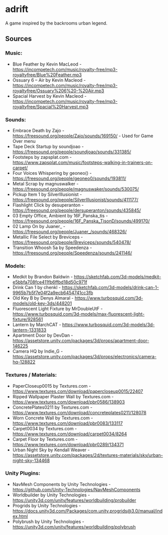 # adrift
A game inspired by the backrooms urban legend.

## Sources
### Music:
- Blue Feather by Kevin MacLeod - https://incompetech.com/music/royalty-free/mp3-royaltyfree/Blue%20Feather.mp3
- Ossuary 6 – Air by Kevin Macleod - https://incompetech.com/music/royalty-free/mp3-royaltyfree/Ossuary%206%20-%20Air.mp3
- Spacial Harvest by Kevin Macleod - https://incompetech.com/music/royalty-free/mp3-royaltyfree/Spacial%20Harvest.mp3
### Sounds:
- Embrace Death by Zajo - https://freesound.org/people/Zajo/sounds/169150/ - Used for Game Over menu
- Tape Deck Startup by soundjoao - https://freesound.org/people/soundjoao/sounds/331385/
- Footsteps by zapsplat.com - https://www.zapsplat.com/music/footsteps-walking-in-trainers-on-carpet/
- Four Voices Whispering by geoneo() - https://freesound.org/people/geoneo0/sounds/193811/
- Metal Scrap by magnuswalker - https://freesound.org/people/magnuswaker/sounds/530075/
- Pickup Item 1 by SilverIllusionist - https://freesound.org/people/SilverIllusionist/sounds/411177/
- Flashlight Click by desuperanton - https://freesound.org/people/dersuperanton/sounds/435845/
- 03 Empty Office, Ambient by 16F_Panska_tis - https://freesound.org/people/16F_Panska_TisonD/sounds/499170/
- 02 Lamp On by Juaner_ - https://freesound.org/people/Juaner_/sounds/468326/
- Metallic File Select by Breviceps - https://freesound.org/people/Breviceps/sounds/540478/
- Transition Whoosh 5a by Speedenza - https://freesound.org/people/Speedenza/sounds/241146/
### Models:
- Medkit by Brandon Baldwin - https://sketchfab.com/3d-models/medkit-e5bbfa708fce411fb6ffbd18d50c971f
- Drink Can 1 by chenkl - https://sketchfab.com/3d-models/drink-can-1-9965b7b5f7e04f2a9ecb6454741cc3fb
- Old Key B by Denys Almaral - https://www.turbosquid.com/3d-models/old-key-3ds/448201
- Fluorescent Light Fixture by MrDoubleUtF - https://www.turbosquid.com/3d-models/max-fluorescent-light-fixture/928561
- Lantern by MarchCAT - https://www.turbosquid.com/3d-models/3d-lantern-1331833
- Apartment Door by DevDan - https://assetstore.unity.com/packages/3d/props/apartment-door-146225
- Camera HQ by Indie_G - https://assetstore.unity.com/packages/3d/props/electronics/camera-hq-128822
### Textures / Materials:
- PaperCloseup0015 by Textures.com - https://www.textures.com/download/papercloseup0015/22407
- Ripped Wallpaper Plaster Wall by Textures.com - https://www.textures.com/download/pbr0586/138903
- ConcretePlates0211 by Textures.com - https://www.textures.com/download/concreteplates0211/128078
- Worn Concrete Wall by Textures.com - https://www.textures.com/download/pbr0083/133117
- Carpet0034 by Textures.com - https://www.textures.com/download/carpet0034/8264
- Carpet Floor by Textures.com - https://www.textures.com/download/pbr0289/134371
- Urban Night Sky by Kendall Weaver - https://assetstore.unity.com/packages/2d/textures-materials/sky/urban-night-sky-134468
### Unity Plugins:
- NavMesh Components by Unity Technologies - https://github.com/Unity-Technologies/NavMeshComponents
- Worldbuilder by Unity Technologies - https://unity3d.com/unity/features/worldbuilding/probuilder
- Progrids by Unity Technologies - https://docs.unity3d.com/Packages/com.unity.progrids@3.0/manual/index.html
- Polybrush by Unity Technologies - https://unity3d.com/unity/features/worldbuilding/polybrush
